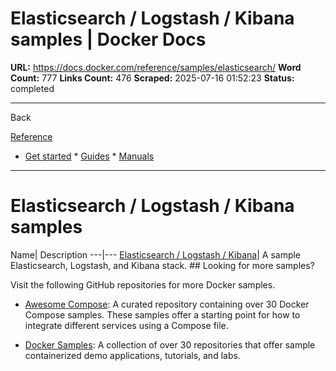 # Elasticsearch / Logstash / Kibana samples | Docker Docs

**URL:** https://docs.docker.com/reference/samples/elasticsearch/
**Word Count:** 777
**Links Count:** 476
**Scraped:** 2025-07-16 01:52:23
**Status:** completed

---

Back

[Reference](https://docs.docker.com/reference/)

  * [Get started](https://docs.docker.com/get-started/)   * [Guides](https://docs.docker.com/guides/)   * [Manuals](https://docs.docker.com/manuals/)

* * *

# Elasticsearch / Logstash / Kibana samples

Name| Description   ---|---   [Elasticsearch / Logstash / Kibana](https://github.com/docker/awesome-compose/tree/master/elasticsearch-logstash-kibana)| A sample Elasticsearch, Logstash, and Kibana stack.      ## Looking for more samples?

Visit the following GitHub repositories for more Docker samples.

  * [Awesome Compose](https://github.com/docker/awesome-compose): A curated repository containing over 30 Docker Compose samples. These samples offer a starting point for how to integrate different services using a Compose file.

  * [Docker Samples](https://github.com/dockersamples?q=&type=all&language=&sort=stargazers): A collection of over 30 repositories that offer sample containerized demo applications, tutorials, and labs.